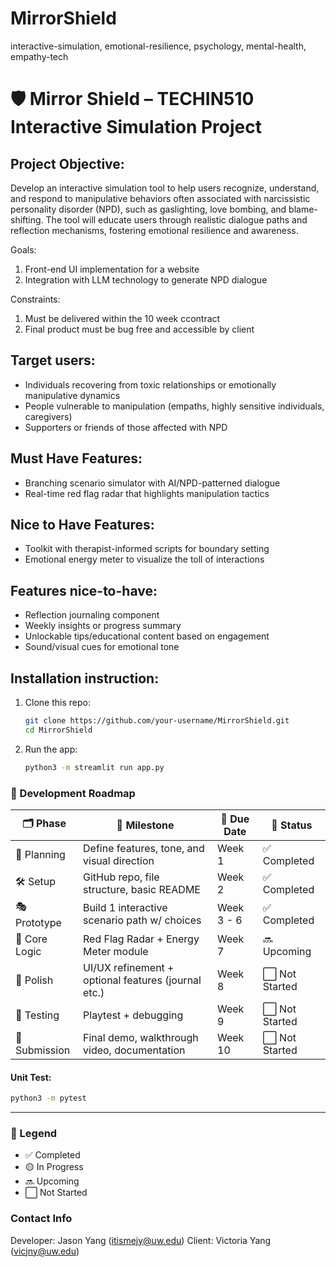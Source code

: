 # MirrorShield
interactive-simulation, emotional-resilience, psychology, mental-health, empathy-tech

# 🛡️ Mirror Shield – TECHIN510 Interactive Simulation Project

## Project Objective:
Develop an interactive simulation tool to help users recognize, understand, and respond to manipulative behaviors often associated with narcissistic personality disorder (NPD), such as gaslighting, love bombing, and blame-shifting. The tool will educate users through realistic dialogue paths and reflection mechanisms, fostering emotional resilience and awareness.

Goals:
1. Front-end UI implementation for a website
2. Integration with LLM technology to generate NPD dialogue

Constraints:
1. Must be delivered within the 10 week ccontract
2. Final product must be bug free and accessible by client
   
## Target users:
- Individuals recovering from toxic relationships or emotionally manipulative dynamics
- People vulnerable to manipulation (empaths, highly sensitive individuals, caregivers)
- Supporters or friends of those affected with NPD

## Must Have Features:
- Branching scenario simulator with AI/NPD-patterned dialogue
- Real-time red flag radar that highlights manipulation tactics

## Nice to Have Features:
- Toolkit with therapist-informed scripts for boundary setting
- Emotional energy meter to visualize the toll of interactions



## Features nice-to-have:
- Reflection journaling component
- Weekly insights or progress summary
- Unlockable tips/educational content based on engagement
- Sound/visual cues for emotional tone

## Installation instruction:
1. Clone this repo:
   ```bash
   git clone https://github.com/your-username/MirrorShield.git
   cd MirrorShield
2. Run the app:
   ```bash
   python3 -m streamlit run app.py

### 🚧 Development Roadmap

| 🗂️ Phase     | 🎯 Milestone                                      | 📅 Due Date    | 🚦 Status                         |
|--------------|--------------------------------------------------|----------------|-------------------------------------|
| 🧠 Planning   | Define features, tone, and visual direction       | Week 1       | ✅ Completed                        |
| 🛠️ Setup      | GitHub repo, file structure, basic README         | Week 2       | ✅ Completed                        |
| 🎭 Prototype  | Build 1 interactive scenario path w/ choices      | Week 3 - 6   | ✅ Completed                        |
| 🧩 Core Logic | Red Flag Radar + Energy Meter module              | Week 7       | 🔜 Upcoming                         |
| 🎨 Polish     | UI/UX refinement + optional features (journal etc.)| Week 8      | ⬜ Not Started                      |
| 🧪 Testing    | Playtest + debugging                              | Week 9       | ⬜ Not Started                      |
| 🧾 Submission | Final demo, walkthrough video, documentation      | Week 10      | ⬜ Not Started                      |

#### Unit Test: 
   ```bash
   python3 -m pytest
```
---

### 🔖 Legend
- ✅ Completed  
- 🟡 In Progress  
- 🔜 Upcoming  
- ⬜ Not Started  

### Contact Info
Developer: Jason Yang (itismejy@uw.edu)
Client: Victoria Yang (vicjny@uw.edu)

